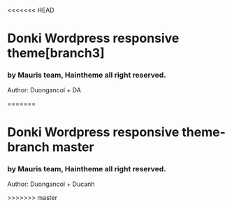 <<<<<<< HEAD
<h1>Donki Wordpress responsive theme[branch3]</h1>
<h3>by Mauris team, Haintheme all right reserved.</h3>
<p>Author: Duongancol + DA</p>
=======
<h1>Donki Wordpress responsive theme- branch master</h1>
<h3>by Mauris team, Haintheme all right reserved.</h3>
<p>Author: Duongancol + Ducanh</p>
>>>>>>> master
